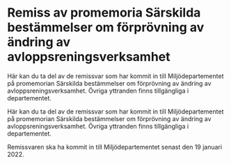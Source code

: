 # Remiss av promemoria Särskilda bestämmelser om förprövning av ändring av avloppsreningsverksamhet

Här kan du ta del av de remissvar som har kommit in till Miljödepartementet på promemorian Särskilda bestämmelser om förprövning av ändring av avloppsreningsverksamhet. Övriga yttranden finns tillgängliga i departementet.

Här kan du ta del av de remissvar som har kommit in till Miljödepartementet på promemorian Särskilda bestämmelser om förprövning av ändring av avloppsreningsverksamhet. Övriga yttranden finns tillgängliga i departementet.

Remissvaren ska ha kommit in till Miljödepartementet senast den 19
januari 2022.
